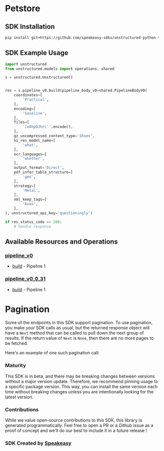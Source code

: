 # Petstore

<!-- Start SDK Installation -->
## SDK Installation

```bash
pip install git+https://github.com/speakeasy-sdks/unstructured-python-test.git
```
<!-- End SDK Installation -->

## SDK Example Usage
<!-- Start SDK Example Usage -->
```python
import unstructured
from unstructured.models import operations, shared

s = unstructured.Unstructured()


res = s.pipeline_v0.build(pipeline_body_v0=shared.PipelineBodyV0(
    coordinates=[
        'Practical',
    ],
    encoding=[
        'Gasoline',
    ],
    files=[
        '[eAhpDJhn\''.encode(),
    ],
    gz_uncompressed_content_type='Shoes',
    hi_res_model_name=[
        'what',
    ],
    ocr_languages=[
        'whether',
    ],
    output_format='Direct',
    pdf_infer_table_structure=[
        'gee',
    ],
    strategy=[
        'Metal',
    ],
    xml_keep_tags=[
        'Avon',
    ],
), unstructured_api_key='questioningly')

if res.status_code == 200:
    # handle response
```
<!-- End SDK Example Usage -->

<!-- Start SDK Available Operations -->
## Available Resources and Operations


### [pipeline_v0](docs/sdks/pipelinev0/README.md)

* [build](docs/sdks/pipelinev0/README.md#build) - Pipeline 1

### [pipeline_v0_0_31](docs/sdks/pipelinev0031/README.md)

* [build](docs/sdks/pipelinev0031/README.md#build) - Pipeline 1
<!-- End SDK Available Operations -->



<!-- Start Dev Containers -->

<!-- End Dev Containers -->



<!-- Start Pagination -->
# Pagination

Some of the endpoints in this SDK support pagination. To use pagination, you make your SDK calls as usual, but the
returned response object will have a `Next` method that can be called to pull down the next group of results. If the
return value of `Next` is `None`, then there are no more pages to be fetched.

Here's an example of one such pagination call:
<!-- End Pagination -->

<!-- Placeholder for Future Speakeasy SDK Sections -->



### Maturity

This SDK is in beta, and there may be breaking changes between versions without a major version update. Therefore, we recommend pinning usage
to a specific package version. This way, you can install the same version each time without breaking changes unless you are intentionally
looking for the latest version.

### Contributions

While we value open-source contributions to this SDK, this library is generated programmatically.
Feel free to open a PR or a Github issue as a proof of concept and we'll do our best to include it in a future release !

### SDK Created by [Speakeasy](https://docs.speakeasyapi.dev/docs/using-speakeasy/client-sdks)
